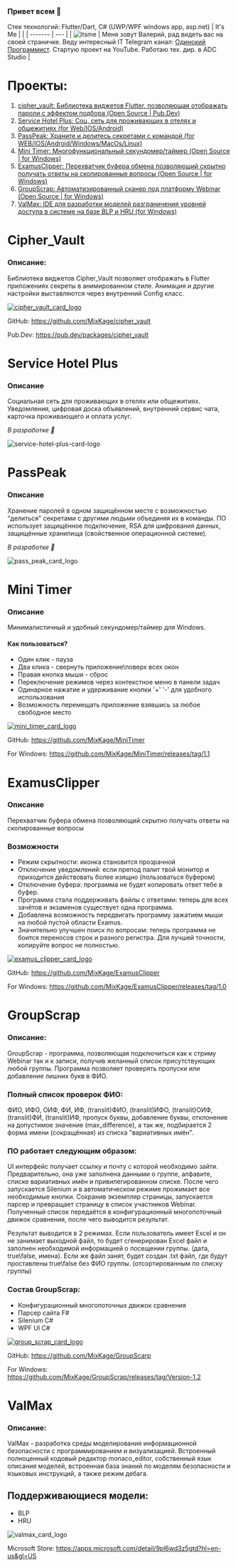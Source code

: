 ### Привет всем 👋
Стек технологий: Flutter/Dart, C# (UWP/WPF windows app, asp.net)
| It's Me |  | 
| ------- | --- |
| ![itsme](https://github.com/MixKage/MixKage/assets/55548743/24e6e609-a86f-467a-a539-8996f2204a87) | Меня зовут Валерий, рад видеть вас на своей страничке. Веду интересный IT Telegram канал: [Одинокий Программист](https://t.me/lonelyprog). Стартую проект на YouTube. Работаю тех. дир. в ADC Studio  |



<!-- Пока что стата не очень
![MixKage GitHub stats](https://github-readme-stats.vercel.app/api?username=MixKage&hide=prs,contribs&show_icons=true&theme=ambient_gradient&locale=ru&hide_border=true&include_all_commits=true&count_private=true\&rank_icon=github)
-->


# Проекты:
1.  [cipher_vault: Библиотека виджетов Flutter, позволяющая отображать пароли с эффектом подбора (Open Source | Pub.Dev)](#cipher_vault)
2.  [Service Hotel Plus: Соц. сеть для проживающих в отелях и общежитиях (for Web/IOS/Android)](#service-hotel-plus)
3.  [PassPeak: Храните и делитесь секретами с командой (for WEB/IOS/Android/Windows/MacOs/Linux)](#passpeak)
4.	[Mini Timer: Многофункциональный секундомер/таймер (Open Source | for Windows)](#mini-timer)
5.	[ExamusClipper: Перехватчик буфера обмена позволяющий скрытно получать ответы на скопированные вопросы (Open Source | for Windows)](#examusclipper)
6.	[GroupScrap: Автоматизированный сканер под платформу Webinar (Open Source | for Windows)](#groupscrap)
7.	[ValMax: IDE для разработки моделей разграничения уровней доступа в системе на базе BLP и HRU (for Windows)](#valmax)

# Cipher_Vault
### Описание:
Библиотека виджетов Cipher_Vault позволяет отображать в Flutter приложениях секреты в анимированном стиле. Анимация и другие настройки выставляются через внутренний Config класс.

[![cipher_vault_card_logo](https://github.com/MixKage/MixKage/assets/55548743/28920b64-3180-4521-94fc-407b323da6b9)](https://github.com/MixKage/cipher_vault)

GitHub: https://github.com/MixKage/cipher_vault

Pub.Dev: https://pub.dev/packages/cipher_vault

# Service Hotel Plus
### Описание
Социальная сеть для проживающих в отелях или общежитиях. Уведомления, цифровая доска объявлений, внутренний сервис чата, карточка проживающего и оплата услуг. 

_В разработке 🔨_

![service-hotel-plus-card-logo](https://github.com/MixKage/MixKage/assets/55548743/f42f1c30-fa9a-473f-b3c4-94159ed8d61f)

# PassPeak
### Описание
Хранение паролей в одном защищённом месте с возможностью "делиться" секретами с другими людьми объединяя их в команды. ПО использует защищённое подключение, RSA для шифрования данных, защищённые хранилища (свойственное операционной системе).

_В разработке 🔨_

![pass_peak_card_logo](https://github.com/MixKage/MixKage/assets/55548743/917adc0d-02db-4875-8366-391bf09e31a2)

# Mini Timer
### Описание
Минималистичный и удобный секундомер/таймер для Windows.
#### Как пользоваться?
* Один клик - пауза
* Два клика - свернуть приложение\поверх всех окон
* Правая кнопка мыши - сброс
* Переключение режимов через контекстное меню в панели задач
* Одинарное нажатие и удерживание кнопки '+' '-' для удобного использования
* Возможность перемещать приложение взявшись за любое свободное место

[![mini_timer_card_logo](https://github.com/MixKage/MixKage/assets/55548743/282a1e4a-cb6f-488e-80d2-5e03442f926a)](https://github.com/MixKage/MiniTimer)

GitHub: https://github.com/MixKage/MiniTimer

For Windows: https://github.com/MixKage/MiniTimer/releases/tag/1.1

# ExamusClipper
### Описание
Перехватчик буфера обмена позволяющий скрытно получать ответы на скопированные вопросы
### Возможности
* Режим скрытности: иконка становится прозрачной
* Отключение уведомлений: если препод палит твой монитор и приходится действовать более изящно (пользоваться буфером)
* Отключение буфера: программа не будет копировать ответ тебе в буфер.
* Программа стала поддерживать файлы с ответами: теперь для всех зачётов и экзаменов существует одна программа.
* Добавлена возможность передвигать программу зажатием мыши на любой пустой области Examus.
* Значительно улучшен поиск по вопросам: теперь программа не боится переносов строк и разного регистра. Для лучшей точности, копируйте вопрос не полностью.

[![examus_clipper_card_logo](https://github.com/MixKage/MixKage/assets/55548743/161a3c71-2e35-4503-ab6b-4c348f70574d)](https://github.com/MixKage/ExamusClipper)

GitHub: https://github.com/MixKage/ExamusClipper

For Windows: https://github.com/MixKage/ExamusClipper/releases/tag/1.0

# GroupScrap
### Описание:
GroupScrap - программа, позволяющая подключиться как к стриму Webinar так и к записи, получив желанный список присутствующих любой группы. Программа позволяет проверять пропуски или добавление лишних букв в ФИО.

### Полный список проверок ФИО:
ФИО, ИФО, ОИФ, ФИ, ИФ, (translit)ФИО, (translit)ИФО, (translit)ОИФ, (translit)ФИ, (translit)ИФ, пропуск буквы, добавление буквы, отклонение на допустимое значение (max_difference), а так же, подбирается 2 форма имени (сокращённая) из списка "вариативных имён".

### ПО работает следующим образом:
UI интерфейс получает ссылку и почту с которой необходимо зайти. Предварительно, она уже заполнена данными о группе, алфавите, списке вариативных имён и привилегированном списке. После чего запускается Silenium и в автоматическом режиме прожимает все необходимые кнопки.  Сохранив экземпляр страницы, запускается парсер и превращает страницу в список участников Webinar. Полученный список передаётся в конфигурационный многопоточный движок сравнения, после чего выводится результат.

Результат выводится в 2 режимах. Если пользователь имеет Excel и он не занимает выходной файл, то будет сгенерирован Excel файл и заполнен необходимой информацией о посещении группы. (дата, true\false, имена). Если же файл занят, будет создан .txt файл, где будут проставлены true\false без ФИО группы. (отсортированным по списку группы)

### Состав GroupScrap:
* Конфигурационный многопоточных движок сравнения
* Парсер сайта F#
* Silenium C#
* WPF UI C#

[![group_scrap_card_logo](https://github.com/MixKage/MixKage/assets/55548743/9a182cdb-737d-4efd-b19d-ae6515939307)](https://github.com/MixKage/GroupScrap)

GitHub: https://github.com/MixKage/GroupScarp

For Windows: https://github.com/MixKage/GroupScrap/releases/tag/Version-1.2

# ValMax
### Описание:
ValMax - разработка среды моделирования информационной безопасности с программированием и визуализацией. Встроенный полноценный кодовый редактор monaco_editor, собственный язык описания моделей, встроенная база знаний по моделям безопасности и языковых инструкций, а также режим дебага.
## Поддерживающиеся модели:
* BLP
* HRU

![valmax_card_logo](https://github.com/MixKage/MixKage/assets/55548743/6b176c48-c5f4-4b0c-b757-ff09c649ed0e)

Microsoft Store: https://apps.microsoft.com/detail/9pl6wd3z5gtd?hl=en-us&gl=US
<!--
А что это мы тут делаем ?)
-->
